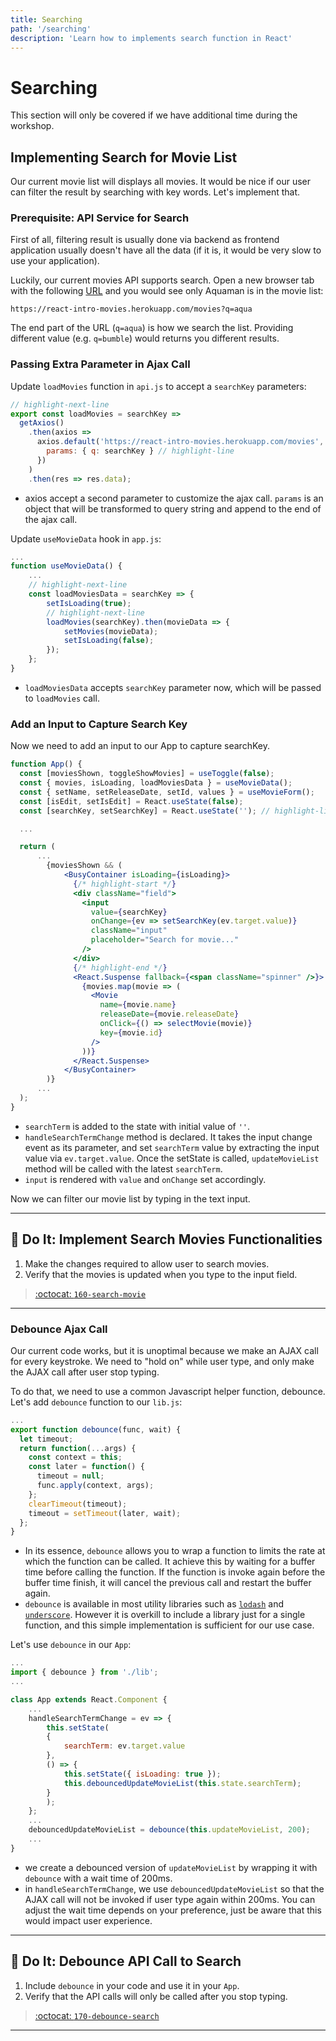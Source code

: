 ```yaml
---
title: Searching
path: '/searching'
description: 'Learn how to implements search function in React'
---
```


# Searching

This section will only be covered if we have additional time during the workshop.

## Implementing Search for Movie List

Our current movie list will displays all movies. It would be nice if our user can filter the result by searching with key words. Let's implement that.

### Prerequisite: API Service for Search

First of all, filtering result is usually done via backend as frontend application usually doesn't have all the data (if it is, it would be very slow to use your application).

Luckily, our current movies API supports search. Open a new browser tab with the following [URL](https://react-intro-movies.herokuapp.com/movies?q=aqua) and you would see only Aquaman is in the movie list:

```
https://react-intro-movies.herokuapp.com/movies?q=aqua
```

The end part of the URL (`q=aqua`) is how we search the list. Providing different value (e.g. `q=bumble`) would returns you different results.

### Passing Extra Parameter in Ajax Call

Update `loadMovies` function in `api.js` to accept a `searchKey` parameters:

```js
// highlight-next-line
export const loadMovies = searchKey =>
  getAxios()
    .then(axios =>
      axios.default('https://react-intro-movies.herokuapp.com/movies', {
        params: { q: searchKey } // highlight-line
      })
    )
    .then(res => res.data);
```

- axios accept a second parameter to customize the ajax call. `params` is an object that will be transformed to query string and append to the end of the ajax call.

Update `useMovieData` hook in `app.js`:

```js
...
function useMovieData() {
    ...
    // highlight-next-line
    const loadMoviesData = searchKey => {
        setIsLoading(true);
        // highlight-next-line
        loadMovies(searchKey).then(movieData => {
            setMovies(movieData);
            setIsLoading(false);
        });
    };
}
```

- `loadMoviesData` accepts `searchKey` parameter now, which will be passed to `loadMovies` call.

### Add an Input to Capture Search Key

Now we need to add an input to our App to capture searchKey.

```jsx
function App() {
  const [moviesShown, toggleShowMovies] = useToggle(false);
  const { movies, isLoading, loadMoviesData } = useMovieData();
  const { setName, setReleaseDate, setId, values } = useMovieForm();
  const [isEdit, setIsEdit] = React.useState(false);
  const [searchKey, setSearchKey] = React.useState(''); // highlight-line

  ...

  return (
      ...
        {moviesShown && (
            <BusyContainer isLoading={isLoading}>
              {/* highlight-start */}
              <div className="field">
                <input
                  value={searchKey}
                  onChange={ev => setSearchKey(ev.target.value)}
                  className="input"
                  placeholder="Search for movie..."
                />
              </div>
              {/* highlight-end */}
              <React.Suspense fallback={<span className="spinner" />}>
                {movies.map(movie => (
                  <Movie
                    name={movie.name}
                    releaseDate={movie.releaseDate}
                    onClick={() => selectMovie(movie)}
                    key={movie.id}
                  />
                ))}
              </React.Suspense>
            </BusyContainer>
        )}
      ...
  );
}
```

- `searchTerm` is added to the state with initial value of `''`.
- `handleSearchTermChange` method is declared. It takes the input change event as its parameter, and set `searchTerm` value by extracting the input value via `ev.target.value`. Once the setState is called, `updateMovieList` method will be called with the latest `searchTerm`.
- `input` is rendered with `value` and `onChange` set accordingly.

Now we can filter our movie list by typing in the text input.

<hr >

## :pencil: Do It: Implement Search Movies Functionalities

1. Make the changes required to allow user to search movies.
1. Verify that the movies is updated when you type to the input field.

> [:octocat: `160-search-movie`](https://github.com/malcolm-kee/react-movie-app/tree/160-search-movie)

<hr >

### Debounce Ajax Call

Our current code works, but it is unoptimal because we make an AJAX call for every keystroke. We need to "hold on" while user type, and only make the AJAX call after user stop typing.

To do that, we need to use a common Javascript helper function, debounce. Let's add `debounce` function to our `lib.js`:

```js
...
export function debounce(func, wait) {
  let timeout;
  return function(...args) {
    const context = this;
    const later = function() {
      timeout = null;
      func.apply(context, args);
    };
    clearTimeout(timeout);
    timeout = setTimeout(later, wait);
  };
}
```

- In its essence, `debounce` allows you to wrap a function to limits the rate at which the function can be called. It achieve this by waiting for a buffer time before calling the function. If the function is invoke again before the buffer time finish, it will cancel the previous call and restart the buffer again.
- `debounce` is available in most utility libraries such as [`lodash`][lodash] and [`underscore`][underscore]. However it is overkill to include a library just for a single function, and this simple implementation is sufficient for our use case.

Let's use `debounce` in our `App`:

```jsx
...
import { debounce } from './lib';
...

class App extends React.Component {
    ...
    handleSearchTermChange = ev => {
        this.setState(
        {
            searchTerm: ev.target.value
        },
        () => {
            this.setState({ isLoading: true });
            this.debouncedUpdateMovieList(this.state.searchTerm);
        }
        );
    };
    ...
    debouncedUpdateMovieList = debounce(this.updateMovieList, 200);
    ...
}
```

- we create a debounced version of `updateMovieList` by wrapping it with `debounce` with a wait time of 200ms.
- in `handleSearchTermChange`, we use `debouncedUpdateMovieList` so that the AJAX call will not be invoked if user type again within 200ms. You can adjust the wait time depends on your preference, just be aware that this would impact user experience.

<hr >

## :pencil: Do It: Debounce API Call to Search

1. Include `debounce` in your code and use it in your `App`.
1. Verify that the API calls will only be called after you stop typing.

> [:octocat: `170-debounce-search`](https://github.com/malcolm-kee/react-movie-app/tree/170-debounce-search)

<hr >

[lodash]: https://lodash.com/
[underscore]: https://underscorejs.org/
